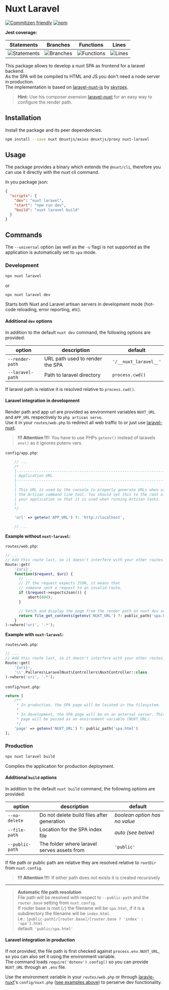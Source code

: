 # Nuxt Laravel

[![Commitizen friendly](https://img.shields.io/badge/commitizen-friendly-brightgreen.svg)](https://commitizen.github.io/cz-cli/)
[![npm](https://img.shields.io/npm/v/nuxt-laravel/latest.svg)](https://www.npmjs.com/package/nuxt-laravel)

**Jest coverage:**

| Statements                  | Branches                | Functions                 | Lines             |
| --------------------------- | ----------------------- | ------------------------- | ----------------- |
| ![Statements](https://img.shields.io/badge/Coverage-Unknown%25-brightgreen.svg) | ![Branches](https://img.shields.io/badge/Coverage-Unknown%25-brightgreen.svg) | ![Functions](https://img.shields.io/badge/Coverage-Unknown%25-brightgreen.svg) | ![Lines](https://img.shields.io/badge/Coverage-Unknown%25-brightgreen.svg) |

This package allows to develop a nuxt SPA as frontend for a laravel backend.  
As the SPA will be compiled to HTML and JS you don't need a node server in production.  
The implementation is based on [laravel-nuxt-js](https://github.com/skyrpex/laravel-nuxt-js) by [skyrpex](https://github.com/skyrpex).
> **Hint:** Use his composer exension [laravel-nuxt](https://github.com/skyrpex/laravel-nuxt) for an easy way to configure the render path.

## Installation

Install the package and its peer dependencies.

```bash
npm install --save nuxt @nuxtjs/axios @nuxtjs/proxy nuxt-laravel
```

## Usage

The package provides a binary which extends the `@nuxt/cli`, therefore you can use it directly with the nuxt cli command.

In you package json:

```json
{
  "scripts": {
    "dev": "nuxt laravel",
    "start": "npm run dev",
    "build": "nuxt laravel build"
  }
}
```

## Commands

The `--universal` option (as well as the `-u` flag) is not supported as the application is automatically set to `spa` mode.

### Development

```bash
npx nuxt laravel
```

or

```bash
npx nuxt laravel dev
```

Starts both Nuxt and Laravel artisan servers in development mode (hot-code reloading, error reporting, etc).

#### Additional `dev` options

In addition to the default `nuxt dev` command, the following options are provided:

| option           | description                     | default               |
| ---------------- | ------------------------------- | --------------------- |
| `--render-path`  | URL path used to render the SPA | `'/__nuxt_laravel__'` |
| `--laravel-path` | Path to laravel directory       | `process.cwd()`       |

If laravel path is relative it is resolved relative to `process.cwd()`.

#### Laravel integration in development

Render path and app url are provided as environment variables `NUXT_URL` and `APP_URL` respectively to `php artisan serve`.  
Use it in your `routes/web.php` to redirect all web traffic to or just use [laravel-nuxt](https://github.com/skyrpex/laravel-nuxt).

> **!!! Attention !!!:** You have to use PHPs `getenv()` instead of laravels `env()` as it ignores putenv vars.

`config/app.php`:

```php
    // ...
    /*
    |--------------------------------------------------------------------------
    | Application URL
    |--------------------------------------------------------------------------
    |
    | This URL is used by the console to properly generate URLs when using
    | the Artisan command line tool. You should set this to the root of
    | your application so that it is used when running Artisan tasks.
    |
    */

    'url' => getenv('APP_URL') ?: 'http://localhost',

    // ...
```

**Example without `nuxt-laravel`:**

`routes/web.php`:

```php
// ...
// Add this route last, so it doesn't interfere with your other routes.
Route::get(
    '{uri}',
    function($request, $uri) {
      // ...
      // If the request expects JSON, it means that
      // someone sent a request to an invalid route.
      if ($request->expectsJson()) {
          abort(404);
      }

      // Fetch and display the page from the render path on nuxt dev server or fallback to static file
      return file_get_contents(getenv('NUXT_URL') ?: public_path('spa.html'));
    }
)->where('uri', '.*');
```

**Example with `nuxt-laravel`:**

`routes/web.php`:

```php
// ...
// Add this route last, so it doesn't interfere with your other routes.
Route::get(
    '{uri}',
    '\\'.Pallares\LaravelNuxt\Controllers\NuxtController::class
)->where('uri', '.*');
```

`config/nuxt.php`:

```php
return [
    /**
     * In production, the SPA page will be located in the filesystem.
     *
     * In development, the SPA page will be on an external server. This
     * page will be passed as an environment variable (NUXT_URL).
     */
    'page' => getenv('NUXT_URL') ?: public_path('spa.html')
];
```

### Production

```bash
npx nuxt laravel build
```

Compiles the application for production deployment.

#### Additional `build` options

In addition to the default `nuxt build` command, the following options are provided:

| option          | description                                 | default                       |
| --------------- | ------------------------------------------- | ----------------------------- |
| `--no-delete`   | Do not delete build files after generation  | *boolean option has no value* |
| `--file-path`   | Location for the SPA index file             | *auto (see below)*            |
| `--public-path` | The folder where laravel serves assets from | `'public'`                    |

If file path or public path are relative they are resolved relative to `rootDir` from `nuxt.config`.

> **!!! Attention !!!:** If either path does not exists it is created recursively

---
> **Automatic file path resolution**  
> File path will be resolved with respect to `--public-path` and the `router.base` setting from `nuxt.config`.  
> If router base is root (`/`) the filename will be `spa.html`, if it is a subdirectory the filename will be `index.html`.  
> i.e.: `[public-path]/[router.base]/[router.base ? 'index' : 'spa'].html`  
> default: `'public/spa.html'`

#### Laravel integration in production

If not provided, the file path is first checked against `process.env.NUXT_URL`, so you can also set it using the environment variable.  
The command loads `require('dotenv').config()` so you can provide `NUXT_URL` through an `.env` file.

Use the environment variable in your `routes/web.php` or through [laravle-nuxt](https://github.com/skyrpex/laravel-nuxt)'s `config/nuxt.php` ([see examples above](#Laravel-integration-in-development)) to perserve dev functionality.
